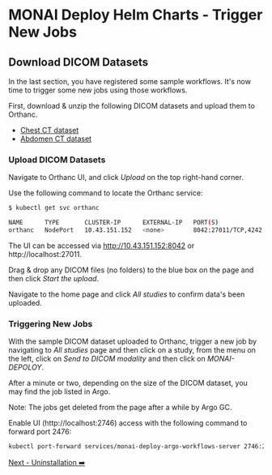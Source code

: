 # MONAI Deploy Helm Charts - Trigger New Jobs

## Download DICOM Datasets

In the last section, you have registered some sample workflows. It's now time to trigger some new jobs using those workflows.

First, download & unzip the following DICOM datasets and upload them to Orthanc.

- [Chest CT dataset](https://drive.google.com/file/d/1IGXUgZ7NQCwsix57cdSgr-iYErevqETO/view?usp=sharing)
- [Abdomen CT dataset](https://drive.google.com/file/d/1d8Scm3q-kHTqr_-KfnXH0rPnCgKld2Iy/view?usp=sharing)

### Upload DICOM Datasets

Navigate to Orthanc UI, and click *Upload* on the top right-hand corner.

Use the following command to locate the Orthanc service:

```bash
$ kubectl get svc orthanc

NAME      TYPE       CLUSTER-IP      EXTERNAL-IP   PORT(S)                        AGE
orthanc   NodePort   10.43.151.152   <none>        8042:27011/TCP,4242:8898/TCP   93m
```

The UI can be accessed via http://10.43.151.152:8042 or http://localhost:27011.

Drag & drop any DICOM files (no folders) to the blue box on the page and then click *Start the upload*.

Navigate to the home page and click *All studies* to confirm data's been uploaded.

### Triggering New Jobs

With the sample DICOM dataset uploaded to Orthanc, trigger a new job by navigating to *All studies* page and then
click on a study, from the menu on the left, click on *Send to DICOM modality* and then click on *MONAI-DEPOLOY*.

After a minute or two, depending on the size of the DICOM dataset, you may find the job listed in Argo.

Note: The jobs get deleted from the page after a while by Argo GC.

Enable UI (http://localhost:2746) access with the following command to forward port 2476:

```bash
kubectl port-forward services/monai-deploy-argo-workflows-server 2746:2746
```


[Next - Uninstallation ➡️](./04.Uninstallation.md)
